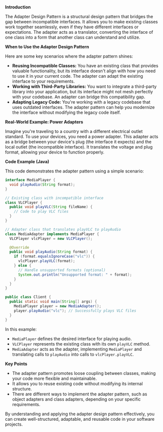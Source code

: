 **Introduction**

The Adapter Design Pattern is a structural design pattern that bridges the gap between incompatible interfaces. It allows you to make existing classes work together seamlessly, even if they have different interfaces or expectations. The adapter acts as a translator, converting the interface of one class into a form that another class can understand and utilize.

**When to Use the Adapter Design Pattern**

Here are some key scenarios where the adapter pattern shines:

- **Reusing Incompatible Classes:** You have an existing class that provides valuable functionality, but its interface doesn't align with how you need to use it in your current code. The adapter can adapt the existing interface to your requirements.
- **Working with Third-Party Libraries:** You want to integrate a third-party library into your application, but its interface might not mesh perfectly with your codebase. An adapter can bridge this compatibility gap.
- **Adapting Legacy Code:** You're working with a legacy codebase that uses outdated interfaces. The adapter pattern can help you modernize the interface without modifying the legacy code itself.

**Real-World Example: Power Adapters**

Imagine you're traveling to a country with a different electrical outlet standard. To use your devices, you need a power adapter. This adapter acts as a bridge between your device's plug (the interface it expects) and the local outlet (the incompatible interface). It translates the voltage and plug format, allowing your device to function properly.

**Code Example (Java)**

This code demonstrates the adapter pattern using a simple scenario:



```java
interface MediaPlayer {
  void playAudio(String format);
}

// Existing class with incompatible interface
class VLCPlayer {
  public void playVLC(String fileName) {
    // Code to play VLC files
  }
}

// Adapter class that translates playVLC to playAudio
class MediaAdapter implements MediaPlayer {
  VLCPlayer vlcPlayer = new VLCPlayer();

  @Override
  public void playAudio(String format) {
    if (format.equalsIgnoreCase("vlc")) {
      vlcPlayer.playVLC(format);
    } else {
      // Handle unsupported formats (optional)
      System.out.println("Unsupported format: " + format);
    }
  }
}

public class Client {
  public static void main(String[] args) {
    MediaPlayer player = new MediaAdapter();
    player.playAudio("vlc"); // Successfully plays VLC files
  }
}
```



In this example:

- `MediaPlayer` defines the desired interface for playing audio.
- `VLCPlayer` represents the existing class with its own `playVLC` method.
- `MediaAdapter` acts as the adapter, implementing `MediaPlayer` and translating calls to `playAudio` into calls to `vlcPlayer.playVLC`.

**Key Points**

- The adapter pattern promotes loose coupling between classes, making your code more flexible and maintainable.
- It allows you to reuse existing code without modifying its internal structure.
- There are different ways to implement the adapter pattern, such as object adapters and class adapters, depending on your specific requirements.

By understanding and applying the adapter design pattern effectively, you can create well-structured, adaptable, and reusable code in your software projects.